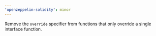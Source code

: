 ```yaml
---
'openzeppelin-solidity': minor
---
```


Remove the `override` specifier from functions that only override a single interface function.
